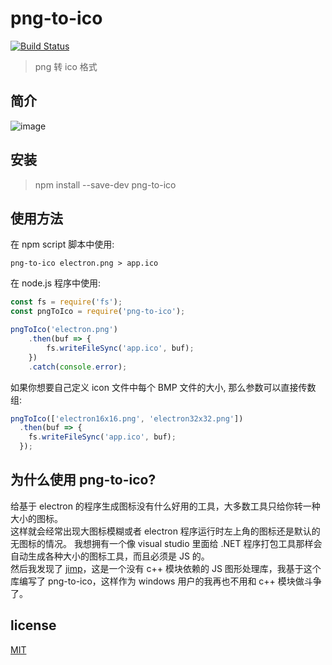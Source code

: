# png-to-ico

[![Build Status](https://github.com/PosBytz/png-to-ico/workflows/CI/badge.svg)](https://github.com/PosBytz/png-to-ico/actions?workflow=CI)

> png 转 ico 格式

## 简介

![image](assets/png-to-ico.gif)

## 安装

> npm install --save-dev png-to-ico

## 使用方法

在 npm script 脚本中使用:

```
png-to-ico electron.png > app.ico
```

在 node.js 程序中使用:

```JavaScript
const fs = require('fs');
const pngToIco = require('png-to-ico');

pngToIco('electron.png')
	.then(buf => {
		fs.writeFileSync('app.ico', buf);
	})
	.catch(console.error);
```

如果你想要自己定义 icon 文件中每个 BMP 文件的大小, 那么参数可以直接传数组:

```JavaScript
pngToIco(['electron16x16.png', 'electron32x32.png'])
  .then(buf => {
    fs.writeFileSync('app.ico', buf);
  });
```

## 为什么使用 png-to-ico?

给基于 electron 的程序生成图标没有什么好用的工具，大多数工具只给你转一种大小的图标。  
这样就会经常出现大图标模糊或者 electron 程序运行时左上角的图标还是默认的无图标的情况。
我想拥有一个像 visual studio 里面给 .NET 程序打包工具那样会自动生成各种大小的图标工具，而且必须是 JS 的。  
然后我发现了 [jimp](https://github.com/oliver-moran/jimp)，这是一个没有 c++ 模块依赖的 JS 图形处理库，我基于这个库编写了 png-to-ico，这样作为 windows 用户的我再也不用和 c++ 模块做斗争了。

## license

[MIT](LICENSE)
